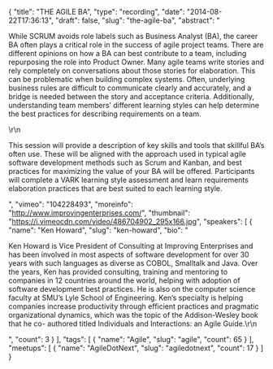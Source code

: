 {
  "title": "THE AGILE BA",
  "type": "recording",
  "date": "2014-08-22T17:36:13",
  "draft": false,
  "slug": "the-agile-ba",
  "abstract": "<p>While SCRUM avoids role labels such as Business Analyst (BA), the career BA often plays a critical role in the success of agile project teams. There are different opinions on how a BA can best contribute to a team, including repurposing the role into Product Owner. Many agile teams write stories and rely completely on conversations about those stories for elaboration. This can be problematic when building complex systems. Often, underlying business rules are difficult to communicate clearly and accurately, and a bridge is needed between the story and acceptance criteria. Additionally, understanding team members’ different learning styles can help determine the best practices for describing requirements on a team.</p>\r\n<p>This session will provide a description of key skills and tools that skillful BA’s often use. These will be aligned with the approach used in typical agile software development methods such as Scrum and Kanban, and best practices for maximizing the value of your BA will be offered. Participants will complete a VARK learning style assessment and learn requirements elaboration practices that are best suited to each learning style.</p>",
  "vimeo": "104228493",
  "moreinfo": "http://www.improvingenterprises.com/",
  "thumbnail": "https://i.vimeocdn.com/video/486704902_295x166.jpg",
  "speakers": [
    {
      "name": "Ken Howard",
      "slug": "ken-howard",
      "bio": "<p>Ken Howard is Vice President of Consulting at Improving Enterprises and has been involved in most aspects of software development for over 30 years with such languages as diverse as COBOL, Smalltalk and Java. Over the years, Ken has provided consulting, training and mentoring to companies in 12 countries around the world, helping with adoption of software development best practices. He is also on the computer science faculty at SMU’s Lyle School of Engineering. Ken’s specialty is helping companies increase productivity through efficient practices and pragmatic organizational dynamics, which was the topic of the Addison-Wesley book that he co- authored titled Individuals and Interactions: an Agile Guide.\r\n</p>",
      "count": 3
    }
  ],
  "tags": [
    {
      "name": "Agile",
      "slug": "agile",
      "count": 65
    }
  ],
  "meetups": [
    {
      "name": "AgileDotNext",
      "slug": "agiledotnext",
      "count": 17
    }
  ]
}